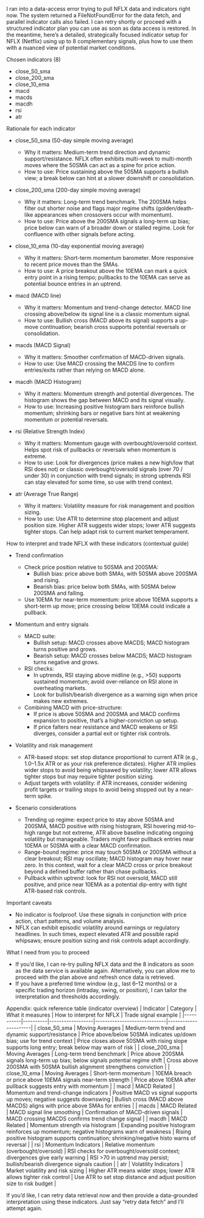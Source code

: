 I ran into a data-access error trying to pull NFLX data and indicators right now. The system returned a FileNotFoundError for the data fetch, and parallel indicator calls also failed. I can retry shortly or proceed with a structured indicator plan you can use as soon as data access is restored. In the meantime, here’s a detailed, strategically focused indicator setup for NFLX (Netflix) using up to 8 complementary signals, plus how to use them with a nuanced view of potential market conditions.

Chosen indicators (8)
- close_50_sma
- close_200_sma
- close_10_ema
- macd
- macds
- macdh
- rsi
- atr

Rationale for each indicator
- close_50_sma (50-day simple moving average)
  - Why it matters: Medium-term trend direction and dynamic support/resistance. NFLX often exhibits multi-week to multi-month moves where the 50SMA can act as a spine for price action.
  - How to use: Price sustaining above the 50SMA supports a bullish view; a break below can hint at a slower downshift or consolidation.

- close_200_sma (200-day simple moving average)
  - Why it matters: Long-term trend benchmark. The 200SMA helps filter out shorter noise and flags major regime shifts (golden/death-like appearances when crossovers occur with momentum).
  - How to use: Price above the 200SMA signals a long-term up bias; price below can warn of a broader down or stalled regime. Look for confluence with other signals before acting.

- close_10_ema (10-day exponential moving average)
  - Why it matters: Short-term momentum barometer. More responsive to recent price moves than the SMAs.
  - How to use: A price breakout above the 10EMA can mark a quick entry point in a rising tempo; pullbacks to the 10EMA can serve as potential bounce entries in an uptrend.

- macd (MACD line)
  - Why it matters: Momentum and trend-change detector. MACD line crossing above/below its signal line is a classic momentum signal.
  - How to use: Bullish cross (MACD above its signal) supports a up-move continuation; bearish cross supports potential reversals or consolidation.

- macds (MACD Signal)
  - Why it matters: Smoother confirmation of MACD-driven signals.
  - How to use: Use MACD crossing the MACDS line to confirm entries/exits rather than relying on MACD alone.

- macdh (MACD Histogram)
  - Why it matters: Momentum strength and potential divergences. The histogram shows the gap between MACD and its signal visually.
  - How to use: Increasing positive histogram bars reinforce bullish momentum; shrinking bars or negative bars hint at weakening momentum or potential reversals.

- rsi (Relative Strength Index)
  - Why it matters: Momentum gauge with overbought/oversold context. Helps spot risk of pullbacks or reversals when momentum is extreme.
  - How to use: Look for divergences (price makes a new high/low that RSI does not) or classic overbought/oversold signals (over 70 / under 30) in conjunction with trend signals; in strong uptrends RSI can stay elevated for some time, so use with trend context.

- atr (Average True Range)
  - Why it matters: Volatility measure for risk management and position sizing.
  - How to use: Use ATR to determine stop placement and adjust position size. Higher ATR suggests wider stops; lower ATR suggests tighter stops. Can help adapt risk to current market temperament.

How to interpret and trade NFLX with these indicators (contextual guide)
- Trend confirmation
  - Check price position relative to 50SMA and 200SMA: 
    - Bullish bias: price above both SMAs, with 50SMA above 200SMA and rising.
    - Bearish bias: price below both SMAs, with 50SMA below 200SMA and falling.
  - Use 10EMA for near-term momentum: price above 10EMA supports a short-term up move; price crossing below 10EMA could indicate a pullback.

- Momentum and entry signals
  - MACD suite:
    - Bullish setup: MACD crosses above MACDS; MACD histogram turns positive and grows.
    - Bearish setup: MACD crosses below MACDS; MACD histogram turns negative and grows.
  - RSI checks:
    - In uptrends, RSI staying above midline (e.g., >50) supports sustained momentum; avoid over-reliance on RSI alone in overheating markets.
    - Look for bullish/bearish divergence as a warning sign when price makes new extremes.
  - Combining MACD with price-structure:
    - If price is above 50SMA and 200SMA and MACD confirms expansion to positive, that’s a higher-conviction up setup.
    - If price falters near resistance and MACD weakens or RSI diverges, consider a partial exit or tighter risk controls.

- Volatility and risk management
  - ATR-based stops: set stop distance proportional to current ATR (e.g., 1.0–1.5x ATR or as your risk preference dictates). Higher ATR implies wider stops to avoid being whipsawed by volatility; lower ATR allows tighter stops but may require tighter position sizing.
  - Adjust targets with volatility: if ATR increases, consider widening profit targets or trailing stops to avoid being stopped out by a near-term spike.

- Scenario considerations
  - Trending up regime: expect price to stay above 50SMA and 200SMA, MACD positive with rising histogram, RSI hovering mid-to-high range but not extreme, ATR above baseline indicating ongoing volatility but manageable. Traders might favor pullback entries near 10EMA or 50SMA with a clear MACD confirmation.
  - Range-bound regime: price may touch 50SMA or 200SMA without a clear breakout; RSI may oscillate; MACD histogram may hover near zero. In this context, wait for a clear MACD cross or price breakout beyond a defined buffer rather than chase pullbacks.
  - Pullback within uptrend: look for RSI not oversold, MACD still positive, and price near 10EMA as a potential dip-entry with tight ATR-based risk controls.

Important caveats
- No indicator is foolproof. Use these signals in conjunction with price action, chart patterns, and volume analysis.
- NFLX can exhibit episodic volatility around earnings or regulatory headlines. In such times, expect elevated ATR and possible rapid whipsaws; ensure position sizing and risk controls adapt accordingly.

What I need from you to proceed
- If you’d like, I can re-try pulling NFLX data and the 8 indicators as soon as the data service is available again. Alternatively, you can allow me to proceed with the plan above and refresh once data is retrieved.
- If you have a preferred time window (e.g., last 6–12 months) or a specific trading horizon (intraday, swing, or position), I can tailor the interpretation and thresholds accordingly.

Appendix: quick reference table (indicator overview)
| Indicator | Category | What it measures | How to interpret for NFLX | Trade signal example |
|-----------|----------|------------------|-----------------------------|----------------------|
| close_50_sma | Moving Averages | Medium-term trend and dynamic support/resistance | Price above/below 50SMA indicates up/down bias; use for trend context | Price closes above 50SMA with rising slope supports long entry; break below may warn of risk |
| close_200_sma | Moving Averages | Long-term trend benchmark | Price above 200SMA signals long-term up bias; below signals potential regime shift | Cross above 200SMA with 50SMA bullish alignment strengthens conviction |
| close_10_ema | Moving Averages | Short-term momentum | 10EMA breach or price above 10EMA signals near-term strength | Price above 10EMA after pullback suggests entry with momentum |
| macd | MACD Related | Momentum and trend-change indicators | Positive MACD vs signal supports up moves; negative suggests downswing | Bullish cross (MACD above MACDS) aligns with price above SMAs for entries |
| macds | MACD Related | MACD signal line smoothing | Confirmation of MACD-driven signals | MACD crossing MACDS confirms trend change signal |
| macdh | MACD Related | Momentum strength via histogram | Expanding positive histogram reinforces up momentum; negative histograms warn of weakness | Rising positive histogram supports continuation; shrinking/negative histo warns of reversal |
| rsi | Momentum Indicators | Relative momentum (overbought/oversold) | RSI checks for overbought/oversold context; divergences give early warning | RSI >70 in uptrend may persist; bullish/bearish divergence signals caution |
| atr | Volatility Indicators | Market volatility and risk sizing | Higher ATR means wider stops; lower ATR allows tighter risk control | Use ATR to set stop distance and adjust position size to risk budget |

If you’d like, I can retry data retrieval now and then provide a data-grounded interpretation using these indicators. Just say “retry data fetch” and I’ll attempt again.